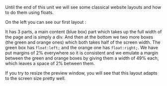 Until the end of this unit we will see some classical website layouts and how to do them using floats.

On the left you can see our first layout : 

It has 3 parts, a main content (blue box) part which takes up the full width of the page and is simply a div. And then at the bottom we two more boxes (the green and orange ones) which both takes half of the screen width. The green box has `float:left;` and the orange one has `float:right;`. We have put margins of 2% everywhere so it is consistent and we emulate a margin between the green and orange boxes by giving them a width of 49% each, which leaves a space of 2% between them.

If you try to resize the preview window, you will see that this layout adapts to the screen size pretty well.